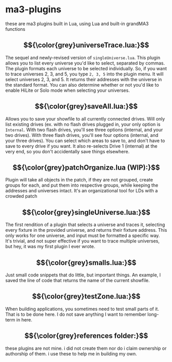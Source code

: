 # ma3-plugins
these are ma3 plugins built in Lua, using Lua and built-in grandMA3 functions


## $${\color{grey}universeTrace.lua:}$$
The sequel and newly-revised version of `singleUniverse.lua`. This plugin allows you to list every universe you'd like to select, separated by commas. The plugin formats each universe to be selected individually. So, if you want to trace universes 2, 3, and 5, you type `2, 3, 5` into the plugin menu. It will select universes 2, 3, and 5. It returns their addresses with the universe in the standard format. You can also determine whether or not you'd like to enable HiLite or Solo mode when selecting your universes. 
<br>

## $${\color{grey}saveAll.lua:}$$
Allows you to save your showfile to all currently connected drives. Will only list existing drives (ex. with no flash drives plugged in, your only option is `Internal`. With two flash drives, you'll see three options (internal, and your two drives). With three flash drives, you'll see four options (internal, and your three drives). You can select which areas to save to, and don't have to save to every drive if you want. It also re-selects Drive 1 (internal) at the very end, so you don't accidentally save things elsewhere. 
<br>

## $${\color{grey}patchOrganize.lua (WIP):}$$
Plugin will take all objects in the patch, if they are not grouped, create groups for each, and put them into respective groups, while keeping the addresses and universes intact. It's an organizational tool for LDs with a crowded patch
<br>

## $${\color{grey}singleUniverse.lua:}$$
The first rendition of a plugin that selects a universe and traces it, selecting every fixture in the provided universe, and returns their fixture address. This only works for one universe, and input must be formatted a specific way. It's trivial, and not super effective if you want to trace multiple universes, but hey, it was my first plugin I ever wrote. 
<br>

## $${\color{grey}smalls.lua:}$$
Just small code snippets that do little, but important things. An example, I saved the line of code that returns the name of the current showfile. 
<br>

## $${\color{grey}testZone.lua:}$$
When building applications, you sometimes need to test small parts of it. That is to be done here. I do not save anything I want to remember long-term in here. 
<br>

## $${\color{grey}references folder:}$$
these plugins are not mine. i did not create them nor do i claim ownership or authorship of them. i use these to help me in building my own. 
